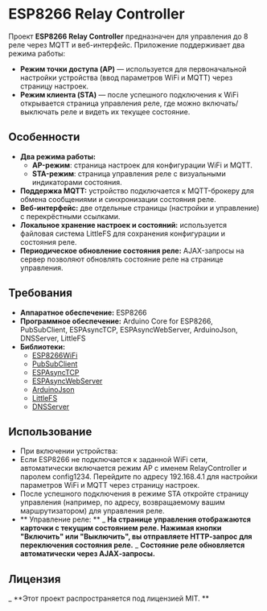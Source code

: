 # ESP8266 Relay Controller

Проект **ESP8266 Relay Controller** предназначен для управления до 8 реле через MQTT и веб-интерфейс. Приложение поддерживает два режима работы:

- **Режим точки доступа (AP)** — используется для первоначальной настройки устройства (ввод параметров WiFi и MQTT) через страницу настроек.
- **Режим клиента (STA)** — после успешного подключения к WiFi открывается страница управления реле, где можно включать/выключать реле и видеть их текущее состояние.

## Особенности

- **Два режима работы:**
  - **AP-режим**: страница настроек для конфигурации WiFi и MQTT.
  - **STA-режим**: страница управления реле с визуальными индикаторами состояния.
- **Поддержка MQTT:** устройство подключается к MQTT-брокеру для обмена сообщениями и синхронизации состояния реле.
- **Веб-интерфейс:** две отдельные страницы (настройки и управление) с перекрёстными ссылками.
- **Локальное хранение настроек и состояний:** используется файловая система LittleFS для сохранения конфигурации и состояния реле.
- **Периодическое обновление состояния реле:** AJAX-запросы на сервер позволяют обновлять состояние реле на странице управления.



## Требования

- **Аппаратное обеспечение:** ESP8266
- **Программное обеспечение:** Arduino Core for ESP8266, PubSubClient, ESPAsyncTCP, ESPAsyncWebServer, ArduinoJson, DNSServer, LittleFS
- **Библиотеки:**  
  - [ESP8266WiFi](https://github.com/esp8266/Arduino)
  - [PubSubClient](https://github.com/knolleary/pubsubclient)
  - [ESPAsyncTCP](https://github.com/me-no-dev/ESPAsyncTCP)
  - [ESPAsyncWebServer](https://github.com/me-no-dev/ESPAsyncWebServer)
  - [ArduinoJson](https://arduinojson.org/)
  - [LittleFS](https://github.com/earlephilhower/arduino-esp8266littlefs)
  - [DNSServer](https://github.com/esp8266/Arduino/tree/master/libraries/DNSServer)

## Использование
- При включении устройства:
- Если ESP8266 не подключается к заданной WiFi сети, автоматически включается режим AP с именем RelayController и паролем config1234. Перейдите по адресу 192.168.4.1 для настройки параметров WiFi и MQTT через страницу настроек.
- После успешного подключения в режиме STA откройте страницу управления (например, по адресу, возвращаемому вашим маршрутизатором) для управления реле.
- ** Управление реле: **
_ **На странице управления отображаются карточки с текущим состоянием реле. Нажимая кнопки "Включить" или "Выключить", вы отправляете HTTP‑запрос для переключения состояния реле.**
_ **Состояние реле обновляется автоматически через AJAX‑запросы.**
## Лицензия
_ **Этот проект распространяется под лицензией MIT. **
